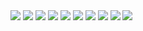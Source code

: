 <img src='./Pl1.jpg'>

<img src='./Pl2.jpg'>

<img src='./Pl3.jpg'>

<img src='./Pl4.jpg'>

<img src='./Pl5.jpg'>

<img src='./Pl6.jpg'>

<img src='./Pl7.jpg'>

<img src='./Pl8.jpg'>

<img src='./Pl9.jpg'>

<img src='./Pl10.jpg'>
